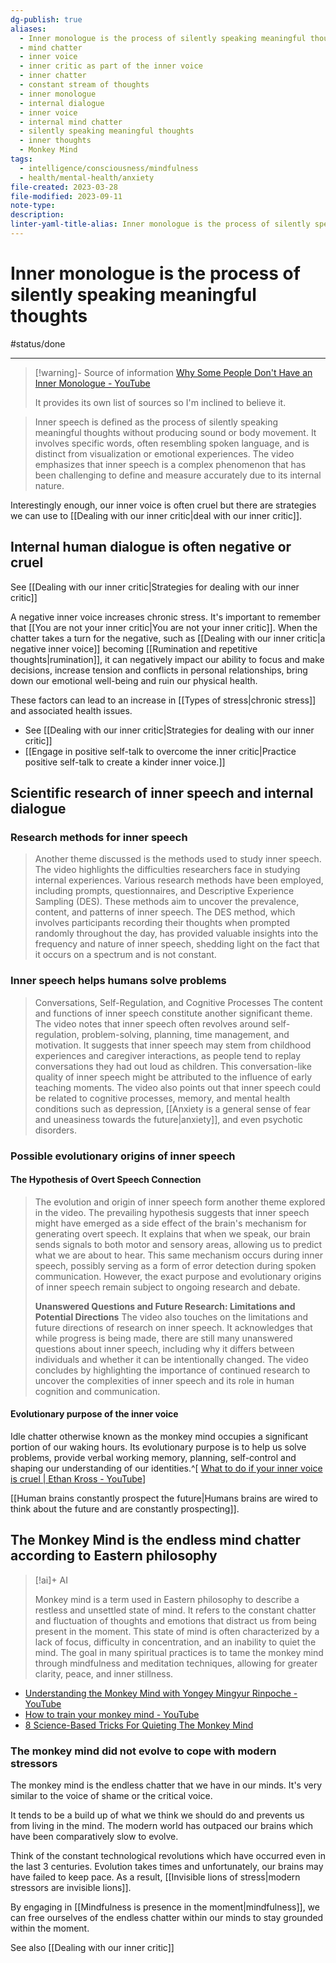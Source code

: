 ```yaml
---
dg-publish: true
aliases:
  - Inner monologue is the process of silently speaking meaningful thoughts
  - mind chatter
  - inner voice
  - inner critic as part of the inner voice
  - inner chatter
  - constant stream of thoughts
  - inner monologue
  - internal dialogue
  - inner voice
  - internal mind chatter
  - silently speaking meaningful thoughts
  - inner thoughts
  - Monkey Mind
tags:
  - intelligence/consciousness/mindfulness
  - health/mental-health/anxiety
file-created: 2023-03-28
file-modified: 2023-09-11
note-type: 
description: 
linter-yaml-title-alias: Inner monologue is the process of silently speaking meaningful thoughts
---
```


# Inner monologue is the process of silently speaking meaningful thoughts

#status/done

---

> [!warning]- Source of information
> [Why Some People Don't Have an Inner Monologue - YouTube](https://www.youtube.com/watch?v=DRLkDafQbP8)
>
> It provides its own list of sources so I'm inclined to believe it.

> Inner speech is defined as the process of silently speaking meaningful thoughts without producing sound or body movement. It involves specific words, often resembling spoken language, and is distinct from visualization or emotional experiences. The video emphasizes that inner speech is a complex phenomenon that has been challenging to define and measure accurately due to its internal nature.

Interestingly enough, our inner voice is often cruel but there are strategies we can use to [[Dealing with our inner critic|deal with our inner critic]].

## Internal human dialogue is often negative or cruel

See [[Dealing with our inner critic|Strategies for dealing with our inner critic]]

A negative inner voice increases chronic stress. It's important to remember that [[You are not your inner critic|You are not your inner critic]]. When the chatter takes a turn for the negative, such as [[Dealing with our inner critic|a negative inner voice]] becoming [[Rumination and repetitive thoughts|rumination]], it can negatively impact our ability to focus and make decisions, increase tension and conflicts in personal relationships, bring down our emotional well-being and ruin our physical health.

These factors can lead to an increase in [[Types of stress|chronic stress]] and associated health issues.

- See [[Dealing with our inner critic|Strategies for dealing with our inner critic]]
- [[Engage in positive self-talk to overcome the inner critic|Practice positive self-talk to create a kinder inner voice.]]

## Scientific research of inner speech and internal dialogue

### Research methods for inner speech

> Another theme discussed is the methods used to study inner speech. The video highlights the difficulties researchers face in studying internal experiences. Various research methods have been employed, including prompts, questionnaires, and Descriptive Experience Sampling (DES). These methods aim to uncover the prevalence, content, and patterns of inner speech. The DES method, which involves participants recording their thoughts when prompted randomly throughout the day, has provided valuable insights into the frequency and nature of inner speech, shedding light on the fact that it occurs on a spectrum and is not constant.

### Inner speech helps humans solve problems

> Conversations, Self-Regulation, and Cognitive Processes
> The content and functions of inner speech constitute another significant theme. The video notes that inner speech often revolves around self-regulation, problem-solving, planning, time management, and motivation. It suggests that inner speech may stem from childhood experiences and caregiver interactions, as people tend to replay conversations they had out loud as children. This conversation-like quality of inner speech might be attributed to the influence of early teaching moments. The video also points out that inner speech could be related to cognitive processes, memory, and mental health conditions such as depression, [[Anxiety is a general sense of fear and uneasiness towards the future|anxiety]], and even psychotic disorders.

### Possible evolutionary origins of inner speech

#### The Hypothesis of Overt Speech Connection

> The evolution and origin of inner speech form another theme explored in the video. The prevailing hypothesis suggests that inner speech might have emerged as a side effect of the brain's mechanism for generating overt speech. It explains that when we speak, our brain sends signals to both motor and sensory areas, allowing us to predict what we are about to hear. This same mechanism occurs during inner speech, possibly serving as a form of error detection during spoken communication. However, the exact purpose and evolutionary origins of inner speech remain subject to ongoing research and debate.
>
> **Unanswered Questions and Future Research: Limitations and Potential Directions**
> The video also touches on the limitations and future directions of research on inner speech. It acknowledges that while progress is being made, there are still many unanswered questions about inner speech, including why it differs between individuals and whether it can be intentionally changed. The video concludes by highlighting the importance of continued research to uncover the complexities of inner speech and its role in human cognition and communication.

#### Evolutionary purpose of the inner voice

Idle chatter otherwise known as the monkey mind occupies a significant portion of our waking hours. Its evolutionary purpose is to help us solve problems, provide verbal working memory, planning, self-control and shaping our understanding of our identities.^[  [What to do if your inner voice is cruel | Ethan Kross - YouTube](https://www.youtube.com/watch?v=z5XdX_ryHoc)]

[[Human brains constantly prospect the future|Humans brains are wired to think about the future and are constantly prospecting]].

## The Monkey Mind is the endless mind chatter according to Eastern philosophy

> [!ai]+ AI
>
> Monkey mind is a term used in Eastern philosophy to describe a restless and unsettled state of mind. It refers to the constant chatter and fluctuation of thoughts and emotions that distract us from being present in the moment. This state of mind is often characterized by a lack of focus, difficulty in concentration, and an inability to quiet the mind. The goal in many spiritual practices is to tame the monkey mind through mindfulness and meditation techniques, allowing for greater clarity, peace, and inner stillness.

- [Understanding the Monkey Mind with Yongey Mingyur Rinpoche - YouTube](https://www.youtube.com/watch?v=t-JiQubfMPg)
- [How to train your monkey mind - YouTube](https://www.youtube.com/watch?v=n6pMbRiSBPs)
- [8 Science-Based Tricks For Quieting The Monkey Mind](https://www.forbes.com/sites/alicegwalton/2017/02/28/8-science-based-tricks-for-quieting-the-monkey-mind/?sh=a265f881af6c)

### The monkey mind did not evolve to cope with modern stressors

The monkey mind is the endless chatter that we have in our minds. It's very similar to the voice of shame or the critical voice.

It tends to be a build up of what we think we should do and prevents us from living in the mind. The modern world has outpaced our brains which have been comparatively slow to evolve.

Think of the constant technological revolutions which have occurred even in the last 3 centuries. Evolution takes times and unfortunately, our brains may have failed to keep pace. As a result, [[Invisible lions of stress|modern stressors are invisible lions]].

By engaging in [[Mindfulness is presence in the moment|mindfulness]], we can free ourselves of the endless chatter within our minds to stay grounded within the moment.

See also [[Dealing with our inner critic]]
